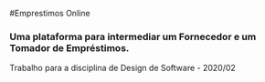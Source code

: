 #Emprestimos Online
### Uma plataforma para intermediar um Fornecedor e um Tomador de Empréstimos.

Trabalho para a disciplina de Design de Software - 2020/02
